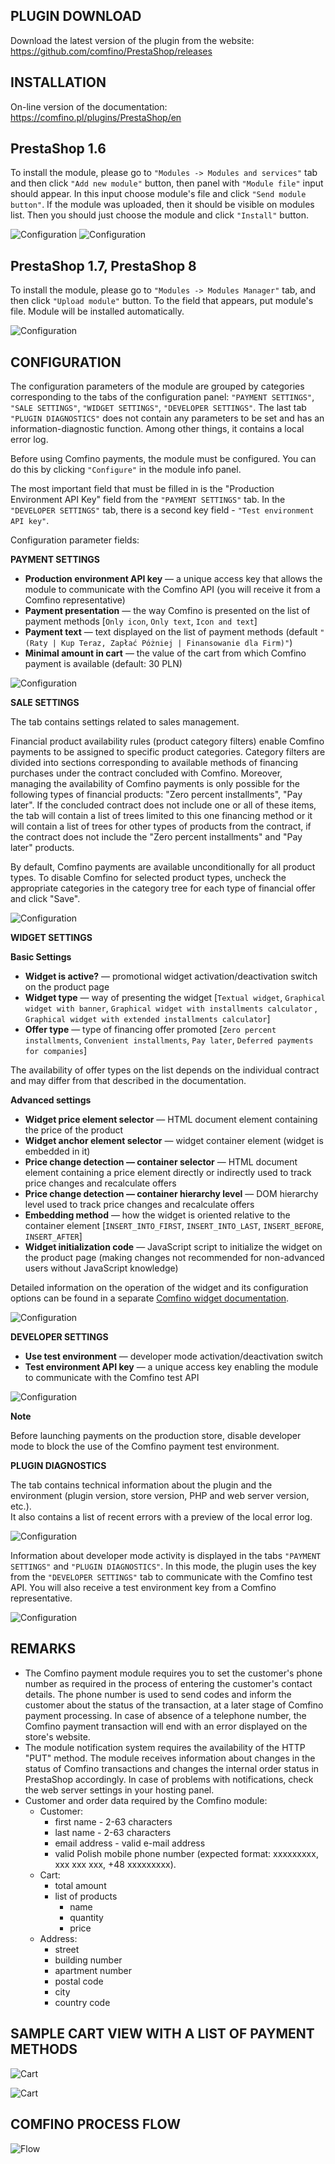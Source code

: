 ## PLUGIN DOWNLOAD

Download the latest version of the plugin from the website: https://github.com/comfino/PrestaShop/releases

## INSTALLATION

On-line version of the documentation: https://comfino.pl/plugins/PrestaShop/en

PrestaShop 1.6
-------

To install the module, please go to `"Modules -> Modules and services"` tab and then click `"Add new module"` button, then panel with `"Module file"` input should appear.
In this input choose module's file and click `"Send module button"`. If the module was uploaded, then it should be visible on modules list. Then you should just choose the module and click `"Install"` button.

![Configuration](images/en/modules_ps_16.png "Configuration")
![Configuration](images/en/modules_ps_16_panel.png "Configuration")

PrestaShop 1.7, PrestaShop 8
-------

To install the module, please go to `"Modules -> Modules Manager"` tab, and then click `"Upload module"` button.
To the field that appears, put module's file. Module will be installed automatically.

![Configuration](images/en/modules_ps_17.png "Configuration")

## CONFIGURATION

The configuration parameters of the module are grouped by categories corresponding to the tabs of the configuration panel: `"PAYMENT SETTINGS"`, `"SALE SETTINGS"`, `"WIDGET SETTINGS"`, `"DEVELOPER SETTINGS"`.
The last tab `"PLUGIN DIAGNOSTICS"` does not contain any parameters to be set and has an information-diagnostic function. Among other things, it contains a local error log.

Before using Comfino payments, the module must be configured. You can do this by clicking `"Configure"` in the module info panel.

The most important field that must be filled in is the "Production Environment API Key" field from the `"PAYMENT SETTINGS"` tab.
In the `"DEVELOPER SETTINGS"` tab, there is a second key field - `"Test environment API key"`.

Configuration parameter fields:

**PAYMENT SETTINGS**

* **Production environment API key** — a unique access key that allows the module to communicate with the Comfino API (you will receive it from a Comfino representative)
* **Payment presentation** — the way Comfino is presented on the list of payment methods [`Only icon`, `Only text`, `Icon and text`]
* **Payment text** — text displayed on the list of payment methods (default `"(Raty | Kup Teraz, Zapłać Póżniej | Finansowanie dla Firm)"`)
* **Minimal amount in cart** — the value of the cart from which Comfino payment is available (default: 30 PLN)

![Configuration](images/en/configuration1.png "Configuration")

**SALE SETTINGS**

The tab contains settings related to sales management.

Financial product availability rules (product category filters) enable Comfino payments to be assigned to specific product categories. Category filters are divided into sections corresponding to available methods of financing purchases under the contract concluded with Comfino. Moreover, managing the availability of Comfino payments is only possible for the following types of financial products: "Zero percent installments", "Pay later". If the concluded contract does not include one or all of these items, the tab will contain a list of trees limited to this one financing method or it will contain a list of trees for other types of products from the contract, if the contract does not include the "Zero percent installments" and "Pay later" products.

By default, Comfino payments are available unconditionally for all product types. To disable Comfino for selected product types, uncheck the appropriate categories in the category tree for each type of financial offer and click "Save".

![Configuration](images/en/configuration6.png "Configuration")

**WIDGET SETTINGS**

**Basic Settings**

* **Widget is active?** — promotional widget activation/deactivation switch on the product page
* **Widget type** — way of presenting the widget [`Textual widget`, `Graphical widget with banner`, `Graphical widget with installments calculator` , `Graphical widget with extended installments calculator`]
* **Offer type** — type of financing offer promoted [`Zero percent installments`, `Convenient installments`, `Pay later`, `Deferred payments for companies`]

The availability of offer types on the list depends on the individual contract and may differ from that described in the documentation.

**Advanced settings**

* **Widget price element selector** — HTML document element containing the price of the product
* **Widget anchor element selector** — widget container element (widget is embedded in it)
* **Price change detection — container selector** — HTML document element containing a price element directly or indirectly used to track price changes and recalculate offers
* **Price change detection — container hierarchy level** — DOM hierarchy level used to track price changes and recalculate offers
* **Embedding method** — how the widget is oriented relative to the container element [`INSERT_INTO_FIRST`, `INSERT_INTO_LAST`, `INSERT_BEFORE`, `INSERT_AFTER`]
* **Widget initialization code** — JavaScript script to initialize the widget on the product page (making changes not recommended for non-advanced users without JavaScript knowledge)

Detailed information on the operation of the widget and its configuration options can be found in a separate [Comfino widget documentation](https://comfino.pl/widgets/comfino-prestashop/en).

![Configuration](images/en/configuration2.png "Configuration")

**DEVELOPER SETTINGS**

* **Use test environment** — developer mode activation/deactivation switch
* **Test environment API key** — a unique access key enabling the module to communicate with the Comfino test API

![Configuration](images/en/configuration3.png "Configuration")

**Note**

Before launching payments on the production store, disable developer mode to block the use of the Comfino payment test environment.

**PLUGIN DIAGNOSTICS**

The tab contains technical information about the plugin and the environment (plugin version, store version, PHP and web server version, etc.).\
It also contains a list of recent errors with a preview of the local error log.

![Configuration](images/en/configuration4.png "Configuration")

Information about developer mode activity is displayed in the tabs `"PAYMENT SETTINGS"` and `"PLUGIN DIAGNOSTICS"`.
In this mode, the plugin uses the key from the `"DEVELOPER SETTINGS"` tab to communicate with the Comfino test API. You will also receive a test environment key from a Comfino representative.

![Configuration](images/en/configuration5.png "Configuration")

## REMARKS

* The Comfino payment module requires you to set the customer's phone number as required in the process of entering the customer's contact details. The phone number is used to send codes and inform the customer about the status of the transaction, at a later stage of Comfino payment processing. In case of absence of a telephone number, the Comfino payment transaction will end with an error displayed on the store's website.
* The module notification system requires the availability of the HTTP "PUT" method. The module receives information about changes in the status of Comfino transactions and changes the internal order status in PrestaShop accordingly. In case of problems with notifications, check the web server settings in your hosting panel.
* Customer and order data required by the Comfino module:
    * Customer:
        * first name - 2-63 characters
        * last name - 2-63 characters
        * email address - valid e-mail address
        * valid Polish mobile phone number (expected format: xxxxxxxxx, xxx xxx xxx, +48 xxxxxxxxx).
    * Cart:
        * total amount
        * list of products
            * name
            * quantity
            * price
    * Address:
        * street
        * building number
        * apartment number
        * postal code
        * city
        * country code

## SAMPLE CART VIEW WITH A LIST OF PAYMENT METHODS

![Cart](images/en/cart_payment_view_folded.png "Cart")

![Cart](images/en/cart_payment_view_unfolded.png "Cart")

## COMFINO PROCESS FLOW

![Flow](images/comfino-flow.png "Flow")

